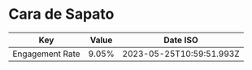# Cara de Sapato

| Key             | Value | Date ISO                 |
| --------------- | ----- | ------------------------ |
| Engagement Rate | 9.05% | 2023-05-25T10:59:51.993Z |